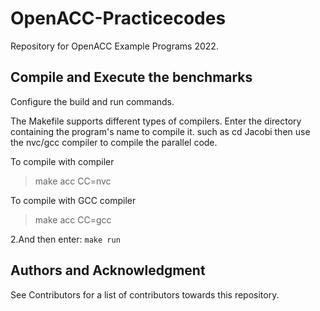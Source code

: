 # OpenACC-Practicecodes

Repository for OpenACC Example Programs 2022.

## Compile and Execute the benchmarks
Configure the build and run commands.

The Makefile supports different types of compilers. Enter the directory containing the program's name to compile it. such as cd Jacobi then use the nvc/gcc compiler to compile the parallel code.

To compile with  compiler
> make acc CC=nvc

To compile with GCC compiler
> make acc CC=gcc

2.And then enter: `make run`

## Authors and Acknowledgment

See Contributors for a list of contributors towards this repository.